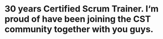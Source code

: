 # 30 years Certified Scrum Trainer. I‘m proud of have been joining the CST community together with you guys.
